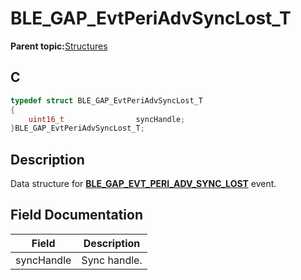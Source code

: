 # BLE\_GAP\_EvtPeriAdvSyncLost\_T

**Parent topic:**[Structures](GUID-230368B0-FB2A-4967-A471-691387B35A9E.md)

## C

```c
typedef struct BLE_GAP_EvtPeriAdvSyncLost_T
{
    uint16_t                syncHandle;
}BLE_GAP_EvtPeriAdvSyncLost_T;
```

## Description

Data structure for **[BLE\_GAP\_EVT\_PERI\_ADV\_SYNC\_LOST](GUID-ADCFB5AA-F06E-4ED9-9227-592A5CE40F39.md)** event.

## Field Documentation

|Field|Description|
|-----|-----------|
|syncHandle|Sync handle.|

